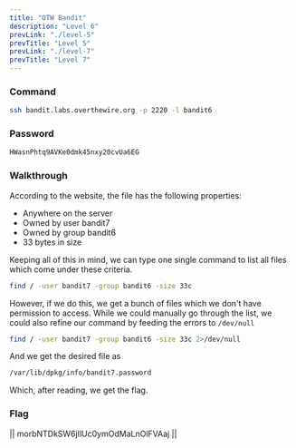 ```yaml
---
title: "OTW Bandit"
description: "Level 6"
prevLink: "./level-5"
prevTitle: "Level 5"
prevLink: "./level-7"
prevTitle: "Level 7"
---
```


### Command

```bash
ssh bandit.labs.overthewire.org -p 2220 -l bandit6
```

### Password

```bash
HWasnPhtq9AVKe0dmk45nxy20cvUa6EG
```

### Walkthrough

According to the website, the file has the following properties:
- Anywhere on the server
- Owned by user bandit7
- Owned by group bandit6
- 33 bytes in size

Keeping all of this in mind, we can type one single command to list all files which come under these criteria.

```bash
find / -user bandit7 -group bandit6 -size 33c
```

However, if we do this, we get a bunch of files which we don't have permission to access. While we could manually go through the list, we could also refine our command by feeding the errors to `/dev/null`

```bash
find / -user bandit7 -group bandit6 -size 33c 2>/dev/null
```

And we get the desired file as

```bash
/var/lib/dpkg/info/bandit7.password
```

Which, after reading, we get the flag.

### Flag

||  morbNTDkSW6jIlUc0ymOdMaLnOlFVAaj  ||